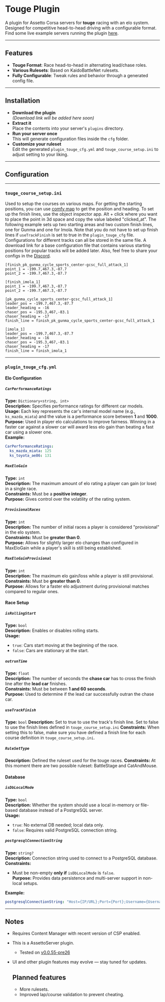 # Touge Plugin

A plugin for Assetto Corsa servers for **touge** racing with an elo system. Designed for competitive head-to-head driving with a configurable format. Find some live example servers running the plugin [here](https://assetto.scratchedclan.nl/servers).

---

## Features

- **Touge Format**: Race head-to-head in alternating lead/chase roles.
- **Various Rulesets**: Based on KaidoBattleNet rulesets.
- **Fully Configurable**: Tweak rules and behavior through a generated config file.

---
## Installation

- **Download the plugin**  
    _(Download link will be added here soon)_
- **Extract it**  
    Place the contents into your server's `plugins` directory.
- **Run your server once**  
    This will generate configuration files inside the `cfg` folder.
- **Customize your ruleset**  
    Edit the generated `plugin_touge_cfg.yml` and `touge_course_setup.ini` to adjust setting to your liking.

---

## Configuration

---
### `touge_course_setup.ini`
Used to setup the courses on various maps. For getting the starting positions, you can use [comfy map](https://www.overtake.gg/downloads/comfy-map.52623/) to get the position and heading. To set up the finish lines, use the object inspector app. Alt + click where you want to place the point in 3d space and copy the value labeled "clicked_at". The following example sets up two starting areas and two custom finish lines, one for Gunma and one for Imola. Note that you do not have to set up finish lines if `useTrackFinish` is set to true in the `plugin_touge_cfg` file. Configurations for different tracks can all be stored in the same file. A download link for a base configuration file that contains various starting positions for popular tracks will be added later. Also, feel free to share your configs in the [Discord](https://discord.gg/z22Pcsy3df).
```
[finish_pk_gunma_cycle_sports_center-gcsc_full_attack_1]
point_1 = -199.7,467.3,-87.7
point_2 = -199.7,467.3,-87.7

[finish_imola_1]
point_1 = -199.7,467.3,-87.7
point_2 = -199.7,467.3,-87.7

[pk_gunma_cycle_sports_center-gcsc_full_attack_1]
leader_pos = -199.7,467.3,-87.7
leader_heading = -16
chaser_pos = -195.3,467,-83.1
chaser_heading = -17
finish_line = finish_pk_gunma_cycle_sports_center-gcsc_full_attack_1

[imola_1]
leader_pos = -199.7,467.3,-87.7
leader_heading = -16
chaser_pos = -195.3,467,-83.1
chaser_heading = -17
finish_line = finish_imola_1
```

---
### `plugin_touge_cfg.yml`
#### Elo Configuration

##### `CarPerformanceRatings`
**Type:** `Dictionary<string, int>`  
**Description:** Specifies performance ratings for different car models.  
**Usage:** Each key represents the car's internal model name (e.g., `ks_mazda_miata`) and the value is a performance score between **1** and **1000**.  
**Purpose:** Used in player elo calculations to improve fairness. Winning in a faster car against a slower car will award less elo gain than beating a fast car using a slower one.  
**Example:**
```yaml
CarPerformanceRatings:
  ks_mazda_miata: 125
  ks_toyota_ae86: 131
```

##### `MaxEloGain`
**Type:** `int`  
**Description:** The maximum amount of elo rating a player can gain (or lose) in a single race.  
**Constraints:** Must be a **positive integer**.  
**Purpose:** Gives control over the volatility of the rating system.

##### `ProvisionalRaces`
**Type:** `int`  
**Description:** The number of initial races a player is considered "provisional" in the elo system.  
**Constraints:** Must be **greater than 0**.  
**Purpose:** Allows for slightly larger elo changes than configured in MaxEloGain while a player's skill is still being established.

##### `MaxEloGainProvisional`
**Type:** `int`  
**Description:** The maximum elo gain/loss while a player is still provisional.  
**Constraints:** Must be **greater than 0**.  
**Purpose:** Allows for a faster elo adjustment during provisional matches compared to regular ones.

#### Race Setup

##### `isRollingStart`
**Type:** `bool`  
**Description:** Enables or disables rolling starts.  
**Usage:**  
- `true`: Cars start moving at the beginning of the race.  
- `false`: Cars are stationary at the start.

##### `outrunTime`
**Type:** `float`  
**Description:** The number of seconds the **chase car** has to cross the finish line after the **lead car** finishes.  
**Constraints:** Must be between **1 and 60 seconds**.  
**Purpose:** Used to determine if the lead car successfully outran the chase car.

##### `useTrackFinish`
**Type:** `bool`
**Description:** Set to true to use the track's finish line. Set to false to use the finish lines defined in `touge_course_setup.ini`
**Constraints:** When setting this to false, make sure you have defined a finish line for each course definition in `touge_course_setup.ini`.

##### `RuleSetType`
**Description:** Defined the ruleset used for the touge races.
**Constraints:** At this moment there are two possible ruleset: BattleStage and CatAndMouse.

#### Database

##### `isDbLocalMode`
**Type:** `bool`  
**Description:** Whether the system should use a local in-memory or file-based database instead of a PostgreSQL server.  
**Usage:**
- `true`: No external DB needed; local data only.
- `false`: Requires valid PostgreSQL connection string.

##### `postgresqlConnectionString`
**Type:** `string?`  
**Description:** Connection string used to connect to a PostgreSQL database.  
**Constraints:**  
- Must be non-empty **only if** `isDbLocalMode` is `false`.  
**Purpose:** Provides data persistence and multi-server support in non-local setups.

**Example:**
```yaml
postgresqlConnectionString: "Host={IP/URL};Port={Port};Username={Username};Password={Password};Database={Database name}"
```

---

## Notes

- Requires Content Manager with recent version of CSP enabled.
- This is a AssettoServer plugin.
	- Tested on [v0.0.55-pre26](https://github.com/compujuckel/AssettoServer/releases/tag/v0.0.55-pre26)
- UI and other plugin features may evolve — stay tuned for updates.

  ## Planned features
  - More rulesets.
  - Improved lap/course validation to prevent cheating.

